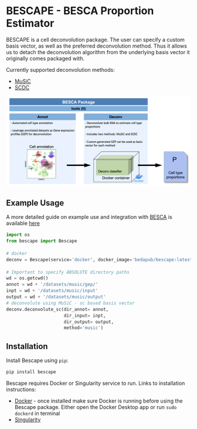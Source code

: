 BESCAPE - BESCA Proportion Estimator
=====================================

BESCAPE is a cell deconvolution package. The user can specify a custom basis vector, as well as the preferred deconvolution method. Thus it allows us to detach the deconvolution algorithm from the underlying basis vector it originally comes packaged with. 

Currently supported deconvolution methods:
* [MuSiC](https://github.com/xuranw/MuSiC)
* [SCDC](https://github.com/meichendong/SCDC/)

![summary fig][bescape summary]

[bescape summary]: https://github.com/bedapub/bescape/blob/master/docs/fig/bescape_summary_hires.png "BESCApe summary figure"

## Example Usage
A more detailed guide on example use and integration with [BESCA](https://github.com/bedapub/besca) is available [here](docs/bescape_tutorial.ipynb)

```python
import os
from bescape import Bescape

# docker
deconv = Bescape(service='docker', docker_image='bedapub/bescape:latest')

# Important to specify ABSOLUTE directory paths
wd = os.getcwd()
annot = wd + '/datasets/music/gep/'
inpt = wd + '/datasets/music/input'
output = wd + '/datasets/music/output'
# deconvolute using MuSiC - sc based basis vector
deconv.deconvolute_sc(dir_annot= annot, 
                      dir_input= inpt,
                      dir_output= output, 
                      method='music')
```

## Installation
Install Bescape using `pip`:

```sh
pip install bescape
```

Bescape requires Docker or Singularity service to run. Links to installation instructions:
* [Docker][docker] - once installed make sure Docker is running before using the Bescape package. Either open the Docker Desktop app or run `sudo dockerd` in terminal
* [Singularity][singularity]

[docker]: https://docs.docker.com/get-docker/
[singularity]: https://sylabs.io/guides/3.0/user-guide/installation.html


###
